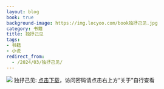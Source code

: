 ```yaml
---
layout: blog
book: true
background-image: https://img.locyoo.com/book独抒己见.jpg
category: 书籍
title: 独抒己见
tags:
- 书籍
- 小说
redirect_from:
  - /2024/03/独抒己见/
---
```

![](https://img.locyoo.com/book独抒己见.jpg)
独抒己见: <a name = "ref1" href="https://url18.ctfile.com/f/50983618-1323174829-b6fc65?p=3619">点击下载</a>，访问密码请点击右上方“关于”自行查看